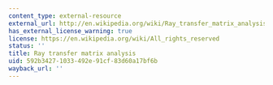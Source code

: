 ```yaml
---
content_type: external-resource
external_url: http://en.wikipedia.org/wiki/Ray_transfer_matrix_analysis
has_external_license_warning: true
license: https://en.wikipedia.org/wiki/All_rights_reserved
status: ''
title: Ray transfer matrix analysis
uid: 592b3427-1033-492e-91cf-83d60a17bf6b
wayback_url: ''
---
```

